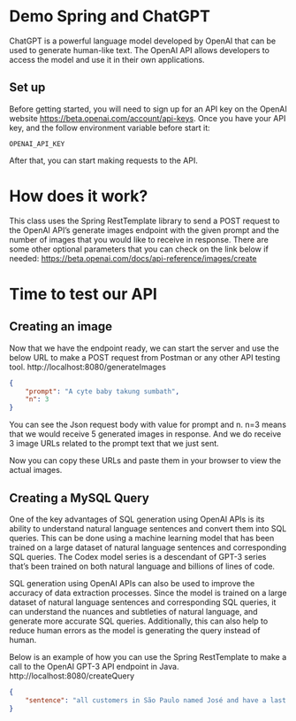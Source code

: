 # Demo Spring and ChatGPT
ChatGPT is a powerful language model developed by OpenAI that can be used to generate human-like text. 
The OpenAI API allows developers to access the model and use it in their own applications. 

## Set up
Before getting started, you will need to sign up for an API key on the OpenAI website
https://beta.openai.com/account/api-keys.
Once you have your API key, and the follow environment variable before start it:
```
OPENAI_API_KEY
```

After that, you can start making requests to the API.

# How does it work?
This class uses the Spring RestTemplate library to send a POST request to the OpenAI API’s generate images endpoint with the given prompt and the number of images that you would like to receive in response. There are some other optional parameters that you can check on the link below if needed: https://beta.openai.com/docs/api-reference/images/create

# Time to test our API 
## Creating an image
Now that we have the endpoint ready, we can start the server and use the below URL to make a POST request from Postman or any other API testing tool.
http://localhost:8080/generateImages
```json
{
    "prompt": "A cyte baby takung sumbath",
    "n": 3
}
```

You can see the Json request body with value for prompt and n. n=3 means that we would receive 5 generated images in response. And we do receive 3 image URLs related to the prompt text that we just sent.

Now you can copy these URLs and paste them in your browser to view the actual images.

## Creating a MySQL Query
One of the key advantages of SQL generation using OpenAI APIs is its ability to understand natural language sentences
and convert them into SQL queries. This can be done using a machine learning
model that has been trained on a large dataset of natural language sentences and
corresponding SQL queries. The Codex model series is a descendant of GPT-3 series
that’s been trained on both natural language and billions of lines of code.

SQL generation using OpenAI APIs can also be used to improve the accuracy of data extraction
processes. Since the model is trained on a large dataset of natural language
sentences and corresponding SQL queries, it can understand the nuances and subtleties of
natural language, and generate more accurate SQL queries. Additionally, this can
also help to reduce human errors as the model is generating the query instead of human.

Below is an example of how you can use the Spring RestTemplate to make a call to the OpenAI 
GPT-3 API endpoint in Java.
http://localhost:8080/createQuery

```json
{
    "sentence": "all customers in São Paulo named José and have a last name that starts with a F"
}
```
